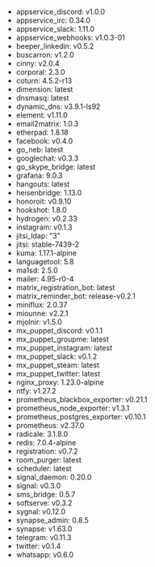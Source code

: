 * appservice_discord: v1.0.0
* appservice_irc: 0.34.0
* appservice_slack: 1.11.0
* appservice_webhooks: v1.0.3-01
* beeper_linkedin: v0.5.2
* buscarron: v1.2.0
* cinny: v2.0.4
* corporal: 2.3.0
* coturn: 4.5.2-r13
* dimension: latest
* dnsmasq: latest
* dynamic_dns: v3.9.1-ls92
* element: v1.11.0
* email2matrix: 1.0.3
* etherpad: 1.8.18
* facebook: v0.4.0
* go_neb: latest
* googlechat: v0.3.3
* go_skype_bridge: latest
* grafana: 9.0.3
* hangouts: latest
* heisenbridge: 1.13.0
* honoroit: v0.9.10
* hookshot: 1.8.0
* hydrogen: v0.2.33
* instagram: v0.1.3
* jitsi_ldap: "3"
* jitsi: stable-7439-2
* kuma: 1.17.1-alpine
* languagetool: 5.8
* ma1sd: 2.5.0
* mailer: 4.95-r0-4
* matrix_registration_bot: latest
* matrix_reminder_bot: release-v0.2.1
* miniflux: 2.0.37
* miounne: v2.2.1
* mjolnir: v1.5.0
* mx_puppet_discord: v0.1.1
* mx_puppet_groupme: latest
* mx_puppet_instagram: latest
* mx_puppet_slack: v0.1.2
* mx_puppet_steam: latest
* mx_puppet_twitter: latest
* nginx_proxy: 1.23.0-alpine
* ntfy: v1.27.2
* prometheus_blackbox_exporter: v0.21.1
* prometheus_node_exporter: v1.3.1
* prometheus_postgres_exporter: v0.10.1
* prometheus: v2.37.0
* radicale: 3.1.8.0
* redis: 7.0.4-alpine
* registration: v0.7.2
* room_purger: latest
* scheduler: latest
* signal_daemon: 0.20.0
* signal: v0.3.0
* sms_bridge: 0.5.7
* softserve: v0.3.2
* sygnal: v0.12.0
* synapse_admin: 0.8.5
* synapse: v1.63.0
* telegram: v0.11.3
* twitter: v0.1.4
* whatsapp: v0.6.0
